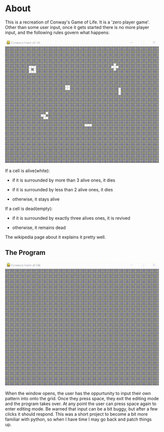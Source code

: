 # About 
This is a recreation of Conway's Game of Life. It is a 'zero player game'. Other than some user input, once it gets started there is no more player input, and the following rules govern what happens: 

![](media/conwaysgameoflifedemo.gif)

If a cell is alive(white):

* if it is surrounded by more than 3 alive ones, it dies

* if it is surrounded by less than 2 alive ones, it dies

* otherwise, it stays alive

If a cell is dead(empty):

* if it is surrounded by exactly three alives ones, it is revived

* otherwise, it remains dead

The wikipedia page about it explains it pretty well. 

## The Program

![](media/userinputdemocgol.gif)

When the window opens, the user has the oppurtunity to input their own pattern into onto the grid. Once they press space, they exit the editing mode and the program takes over. At any point the user can press space again to enter editing mode. Be warned that input can be a bit buggy, but after a few clicks it should respond. This was a short project to become a bit more familiar with python, so when I have time I may go back and patch things up. 

